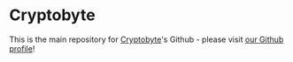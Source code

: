 # Cryptobyte
This is the main repository for [Cryptobyte](https://cryptobyte.dev)'s Github - please visit [our Github profile](https://github.com/Cryptobyte-Team)!